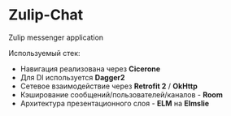 # Zulip-Chat
Zulip messenger application

Используемый стек:
* Навигация реализована через **Cicerone**
* Для DI используется **Dagger2**
* Сетевое взаимодействие через **Retrofit 2** / **OkHttp**
* Кэширование сообщений/пользователей/каналов - **Room**
* Архитектура презентационного слоя - **ELM** на **Elmslie**
